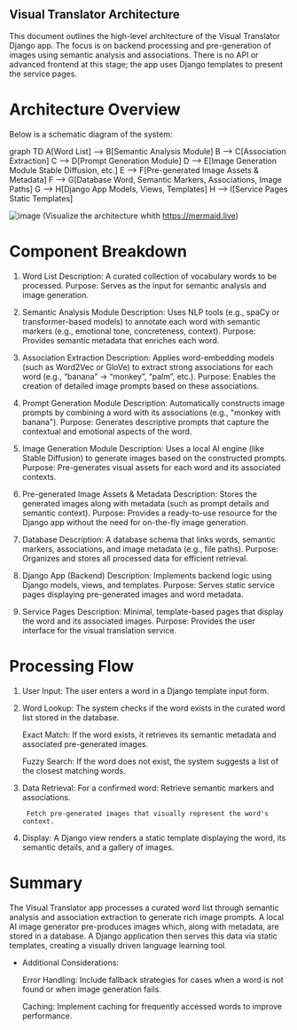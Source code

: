 ## Visual Translator Architecture

This document outlines the high-level architecture of the Visual Translator Django app. The focus is on backend processing and pre-generation of images using semantic analysis and associations. There is no API or advanced frontend at this stage; the app uses Django templates to present the service pages.

# Architecture Overview

Below is a schematic diagram of the system:

graph TD
    A[Word List] --> B[Semantic Analysis Module]
    B --> C[Association Extraction]
    C --> D[Prompt Generation Module]
    D --> E[Image Generation Module Stable Diffusion, etc.]
    E --> F[Pre-generated Image Assets & Metadata]
    F --> G[Database Word, Semantic Markers, Associations, Image Paths]
    G --> H[Django App Models, Views, Templates]
    H --> I[Service Pages Static Templates]

![image](https://github.com/user-attachments/assets/5974d144-f627-4313-bc70-170f3fe5c034)
(Visualize the architecture whith https://mermaid.live)

# Component Breakdown

1. Word List
Description: A curated collection of vocabulary words to be processed.
Purpose: Serves as the input for semantic analysis and image generation.

2. Semantic Analysis Module
Description: Uses NLP tools (e.g., spaCy or transformer-based models) to annotate each word with semantic markers (e.g., emotional tone, concreteness, context).
Purpose: Provides semantic metadata that enriches each word.

3. Association Extraction
Description: Applies word-embedding models (such as Word2Vec or GloVe) to extract strong associations for each word (e.g., “banana” → “monkey”, “palm”, etc.).
Purpose: Enables the creation of detailed image prompts based on these associations.

4. Prompt Generation Module
Description: Automatically constructs image prompts by combining a word with its associations (e.g., "monkey with banana").
Purpose: Generates descriptive prompts that capture the contextual and emotional aspects of the word.

5. Image Generation Module
Description: Uses a local AI engine (like Stable Diffusion) to generate images based on the constructed prompts.
Purpose: Pre-generates visual assets for each word and its associated contexts.

6. Pre-generated Image Assets & Metadata
Description: Stores the generated images along with metadata (such as prompt details and semantic context).
Purpose: Provides a ready-to-use resource for the Django app without the need for on-the-fly image generation.

7. Database
Description: A database schema that links words, semantic markers, associations, and image metadata (e.g., file paths).
Purpose: Organizes and stores all processed data for efficient retrieval.

8. Django App (Backend)
Description: Implements backend logic using Django models, views, and templates.
Purpose: Serves static service pages displaying pre-generated images and word metadata.

9. Service Pages
Description: Minimal, template-based pages that display the word and its associated images.
Purpose: Provides the user interface for the visual translation service.

# Processing Flow

1. User Input:
    The user enters a word in a Django template input form.

2. Word Lookup:
    The system checks if the word exists in the curated word list stored in the database.

    Exact Match: If the word exists, it retrieves its semantic metadata and associated pre-generated images.

    Fuzzy Search: If the word does not exist, the system suggests a list of the closest matching words.

3. Data Retrieval:
    For a confirmed word:
        Retrieve semantic markers and associations.

        Fetch pre-generated images that visually represent the word's context.
4. Display:
    A Django view renders a static template displaying the word, its semantic details, and a gallery of images.

# Summary

The Visual Translator app processes a curated word list through semantic analysis and association extraction to generate rich image prompts. A local AI image generator pre-produces images which, along with metadata, are stored in a database. A Django application then serves this data via static templates, creating a visually driven language learning tool.

* Additional Considerations:

    Error Handling: Include fallback strategies for cases when a word is not found or when image generation fails.

    Caching: Implement caching for frequently accessed words to improve performance.